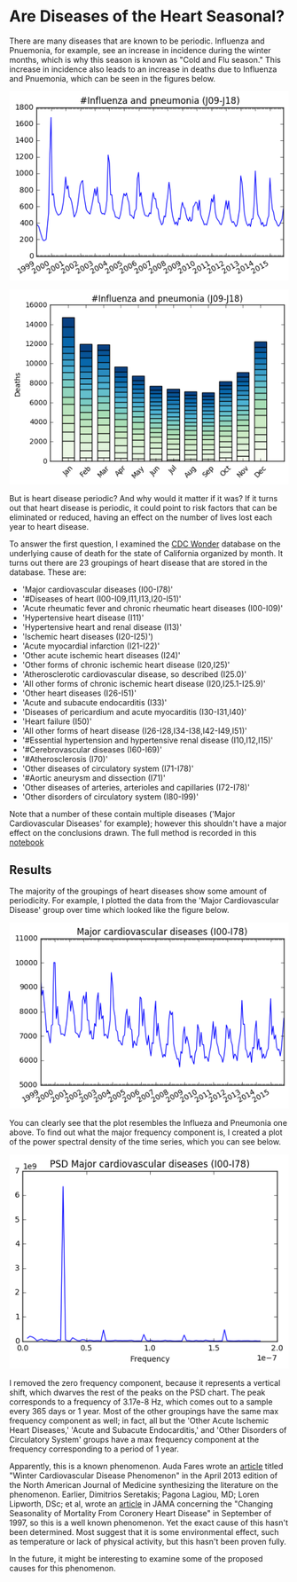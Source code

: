 Are Diseases of the Heart Seasonal?
======================================

There are many diseases that are known to be periodic. Influenza and Pnuemonia, for example, see an increase in incidence during the winter months, which is why this season is known as "Cold and Flu season." This increase in incidence also leads to an increase in deaths due to Influenza and Pnuemonia, which can be seen in the figures below. 

![image1][chart1]

![image2][chart2]

But is heart disease periodic? And why would it matter if it was? If it turns out that heart disease is periodic, it could point to risk factors that can be eliminated or reduced, having an effect on the number of lives lost each year to heart disease.  

To answer the first question, I examined the [CDC Wonder](https://wonder.cdc.gov/ucd-icd10.html) database on the underlying cause of death for the state of California organized by month. It turns out there are 23 groupings of heart disease that are stored in the database. These are:

* 'Major cardiovascular diseases (I00-I78)'
* '#Diseases of heart (I00-I09,I11,I13,I20-I51)'
* 'Acute rheumatic fever and chronic rheumatic heart diseases (I00-I09)'
* 'Hypertensive heart disease (I11)'
* 'Hypertensive heart and renal disease (I13)'
* 'Ischemic heart diseases (I20-I25)')
* 'Acute myocardial infarction (I21-I22)'
* 'Other acute ischemic heart diseases (I24)'
* 'Other forms of chronic ischemic heart disease (I20,I25)'
* 'Atherosclerotic cardiovascular disease, so described (I25.0)'
* 'All other forms of chronic ischemic heart disease (I20,I25.1-I25.9)'
* 'Other heart diseases (I26-I51)'
* 'Acute and subacute endocarditis (I33)'
* 'Diseases of pericardium and acute myocarditis (I30-I31,I40)'
* 'Heart failure (I50)'
* 'All other forms of heart disease (I26-I28,I34-I38,I42-I49,I51)'
* '#Essential hypertension and hypertensive renal disease (I10,I12,I15)'
* '#Cerebrovascular diseases (I60-I69)'
* '#Atherosclerosis (I70)'
* 'Other diseases of circulatory system (I71-I78)'
* '#Aortic aneurysm and dissection (I71)'
* 'Other diseases of arteries, arterioles and capillaries (I72-I78)'
* 'Other disorders of circulatory system (I80-I99)'

Note that a number of these contain multiple diseases ('Major Cardiovascular Diseases' for example); however this shouldn't have a major effect on the conclusions drawn. The full method is recorded in this [notebook](https://github.com/rvanderheyde/ThinkStats2/blob/master/code/report1.ipynb)

Results
-----------

The majority of the groupings of heart diseases show some amount of periodicity. For example, I plotted the data from the 'Major Cardiovascular Disease' group over time which looked like the figure below.

![image][chart3]

You can clearly see that the plot resembles the Influeza and Pneumonia one above. To find out what the major frequency component is, I created a plot of the power spectral density of the time series, which you can see below.

![image][chart4]

I removed the zero frequency component, because it represents a vertical shift, which dwarves the rest of the peaks on the PSD chart. The peak corresponds to a frequency of 3.17e-8 Hz, which comes out to a sample every 365 days or 1 year. Most of the other groupings have the same max frequency component as well; in fact, all but the 'Other Acute Ischemic Heart Diseases,' 'Acute and Subacute Endocarditis,' and 'Other Disorders of Circulatory System' groups have a max frequency component at the frequency corresponding to a period of 1 year. 

Apparently, this is a known phenomenon. Auda Fares wrote an [article](https://www.ncbi.nlm.nih.gov/pmc/articles/PMC3662093/) titled "Winter Cardiovascular Disease Phenomenon" in the April 2013 edition of the North American Journal of Medicine synthesizing the literature on the phenomenon. Earlier, Dimitrios Seretakis; Pagona Lagiou, MD; Loren Lipworth, DSc; et al, wrote an [article](http://jama.jamanetwork.com/article.aspx?articleid=418241) in JAMA concerning the "Changing Seasonality of Mortality From Coronery Heart Disease" in September of 1997, so this is a well known phenomenon. Yet the exact cause of this hasn't been determined. Most suggest that it is some environmental effect, such as temperature or lack of physical activity, but this hasn't been proven fully. 

In the future, it might be interesting to examine some of the proposed causes for this phenomenon. 

[chart1]: https://github.com/rvanderheyde/ThinkStats2/blob/master/reports/Unknown-3
[chart2]: https://github.com/rvanderheyde/ThinkStats2/blob/master/reports/Unknown-4
[chart3]: https://github.com/rvanderheyde/ThinkStats2/blob/master/reports/Unknown
[chart4]: https://github.com/rvanderheyde/ThinkStats2/blob/master/reports/Unknown-2

